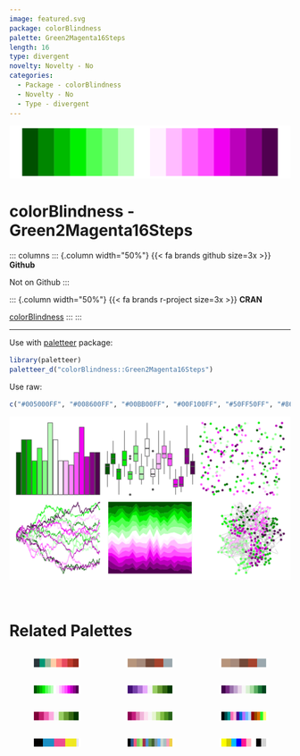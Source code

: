 ```yaml
---
image: featured.svg
package: colorBlindness
palette: Green2Magenta16Steps
length: 16
type: divergent
novelty: Novelty - No
categories:
  - Package - colorBlindness
  - Novelty - No
  - Type - divergent
---
```


![](featured.svg)

# colorBlindness - Green2Magenta16Steps 

::: columns
::: {.column width="50%"}
{{< fa brands github size=3x >}}
**Github**

Not on Github
:::

::: {.column width="50%"}
{{< fa brands r-project size=3x >}}
**CRAN**

[colorBlindness](https://CRAN.R-project.org/package=colorBlindness)
:::
:::

<hr> 

Use with [paletteer](https://emilhvitfeldt.github.io/paletteer/) package:

```r
library(paletteer)
paletteer_d("colorBlindness::Green2Magenta16Steps")
```

Use raw:

```r
c("#005000FF", "#008600FF", "#00BB00FF", "#00F100FF", "#50FF50FF", "#86FF86FF", "#BBFFBBFF", "#FFFFFFFF", "#FFF1FFFF", "#FFBBFFFF", "#FF86FFFF", "#FF50FFFF", "#F100F1FF", "#BB00BBFF", "#860086FF", "#500050FF")
``` 

![](examples.png) 

<br>

# Related Palettes

<div class="list" style="display: grid; grid-template-columns: auto auto auto;"> <figure class="figure">
<a href="../../awtools/a_palette/"> <img src="../../awtools/a_palette/featured.svg" style="width: 100%;" class="figure-img"></a>
</figure> <figure class="figure">
<a href="../../ButterflyColors/hamadryas_feronia/"> <img src="../../ButterflyColors/hamadryas_feronia/featured.svg" style="width: 100%;" class="figure-img"></a>
</figure> <figure class="figure">
<a href="../../ButterflyColors/hamadryas_feronia/"> <img src="../../ButterflyColors/hamadryas_feronia/featured.svg" style="width: 100%;" class="figure-img"></a>
</figure> <figure class="figure">
<a href="../../dichromat/GreentoMagenta_16/"> <img src="../../dichromat/GreentoMagenta_16/featured.svg" style="width: 100%;" class="figure-img"></a>
</figure> <figure class="figure">
<a href="../../PrettyCols/PurpleGreens/"> <img src="../../PrettyCols/PurpleGreens/featured.svg" style="width: 100%;" class="figure-img"></a>
</figure> <figure class="figure">
<a href="../../RColorBrewer/PRGn/"> <img src="../../RColorBrewer/PRGn/featured.svg" style="width: 100%;" class="figure-img"></a>
</figure> <figure class="figure">
<a href="../../PrettyCols/PinkGreens/"> <img src="../../PrettyCols/PinkGreens/featured.svg" style="width: 100%;" class="figure-img"></a>
</figure> <figure class="figure">
<a href="../../RColorBrewer/PiYG/"> <img src="../../RColorBrewer/PiYG/featured.svg" style="width: 100%;" class="figure-img"></a>
</figure> <figure class="figure">
<a href="../../colorBlindness/paletteMartin/"> <img src="../../colorBlindness/paletteMartin/featured.svg" style="width: 100%;" class="figure-img"></a>
</figure> <figure class="figure">
<a href="../../beyonce/X96/"> <img src="../../beyonce/X96/featured.svg" style="width: 100%;" class="figure-img"></a>
</figure> <figure class="figure">
<a href="../../palettetown/roselia/"> <img src="../../palettetown/roselia/featured.svg" style="width: 100%;" class="figure-img"></a>
</figure> <figure class="figure">
<a href="../../tvthemes/Diamonds/"> <img src="../../tvthemes/Diamonds/featured.svg" style="width: 100%;" class="figure-img"></a>
</figure> 
</div>
